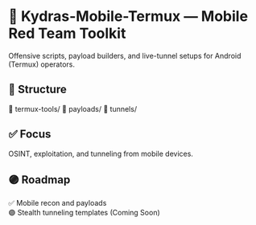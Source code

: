 # 📱 Kydras-Mobile-Termux — Mobile Red Team Toolkit

Offensive scripts, payload builders, and live-tunnel setups for Android (Termux) operators.

## 📁 Structure
📁 termux-tools/
📁 payloads/
📁 tunnels/

## ✅ Focus
OSINT, exploitation, and tunneling from mobile devices.

## 🟣 Roadmap
✅ Mobile recon and payloads  
🟣 Stealth tunneling templates (Coming Soon)  

